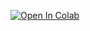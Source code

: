 [![Open In Colab](https://colab.research.google.com/assets/colab-badge.svg)](https://colab.research.google.com/github/sumit2663/SCT_ML_TASK-03/blob/main/CATS_VS_DOGS_(TASK-3).ipynb)
